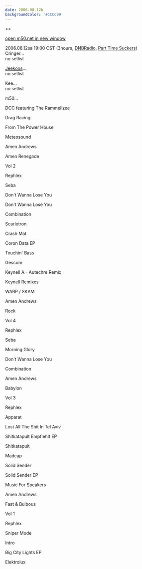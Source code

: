 ```yaml
---
date: 2006.08.12b
backgroundColor: '#CCCC99'
---
```


\>>

[open m50.net in new window](http://m50.net/)

2006.08.12sa 19:00 CST (3hours, [DNBRadio](http://www.dnbradio.com/), [Part Time Suckers](http://www.parttimesuckers.com/))  
Cringer...  
no setlist  

[Jeekoos](http://www.jeekoos.com/)...  
no setlist  

Kee...  
no setlist  

m50...

DCC featuring The Rammellzee

Drag Racing

From The Power House

Meteosound

Amen Andrews

Amen Renegade

Vol 2

Rephlex

Seba

Don't Wanna Lose You

Don't Wanna Lose You

Combination

Scarletron

Crash Mat

Coron Data EP

Touchin' Bass

Gescom

Keynell A - Autechre Remix

Keynell Remixes

WARP / SKAM

Amen Andrews

Rock

Vol 4

Rephlex

Seba

Morning Glory

Don't Wanna Lose You

Combination

Amen Andrews

Babylon

Vol 3

Rephlex

Apparat

Lost All The Shit In Tel Aviv

Shitkatapult Empfiehlt EP

Shitkatapult

Madcap

Solid Sender

Solid Sender EP

Music For Speakers

Amen Andrews

Fast & Bulbous

Vol 1

Rephlex

Sniper Mode

Intro

Big City Lights EP

Elektrolux